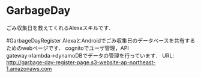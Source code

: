 # GarbageDay
ごみ収集日を教えてくれるAlexaスキルです．

#GarbageDayRegister
AlexaとAndroidでごみ収集日のデータベースを共有するためのwebページです．
cognitoでユーザ管理，API gateway→lambda→dynamoDBでデータの管理を行っています．
URL: http://garbage-day-register-page.s3-website-ap-northeast-1.amazonaws.com
